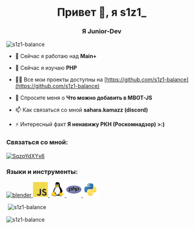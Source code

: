 <h1 align="center">Привет 👋, я s1z1_</h1>
<h3 align="center">Я Junior-Dev</h3>

<p align="left"> <img src="https://komarev.com/ghpvc/?username=s1z1-balance&label=Profile%20views&color=0e75b6&style=flat" alt="s1z1-balance" /> </p>

- 🔭 Сейчас я работаю над **Main+**

- 🌱 Сейчас я изучаю **PHP**

- 👨‍💻 Все мои проекты доступны на [https://github.com/s1z1-balance](https://github.com/s1z1-balance)

- 💬 Спросите меня о **Что можно добавить в MBOT-JS**

- 📫 Как связаться со мной **sahara.kamazz (discord)**

- ⚡ Интересный факт **Я ненавижу РКН (Роскомнадзор) >:)**

<h3 align="left">Связаться со мной:</h3>
<p align="left">
<a href="https://discord.gg/SqzpYdXYx6" target="blank"><img align="center" src="https://raw.githubusercontent.com/rahuldkjain/github-profile-readme-generator/master/src/images/icons/Social/discord.svg" alt="SqzpYdXYx6" height="30" width="40" /></a>
</p>

<h3 align="left">Языки и инструменты:</h3>
<p align="left"> <a href="https://www.blender.org/" target="_blank" rel="noreferrer"> <img src="https://download.blender.org/branding/community/blender_community_badge_white.svg" alt="blender" width="40" height="40"/> </a> <a href="https://developer.mozilla.org/en-US/docs/Web/JavaScript" target="_blank" rel="noreferrer"> <img src="https://raw.githubusercontent.com/devicons/devicon/master/icons/javascript/javascript-original.svg" alt="javascript" width="40" height="40"/> </a> <a href="https://www.linux.org/" target="_blank" rel="noreferrer"> <img src="https://raw.githubusercontent.com/devicons/devicon/master/icons/linux/linux-original.svg" alt="linux" width="40" height="40"/> </a> <a href="https://www.php.net" target="_blank" rel="noreferrer"> <img src="https://raw.githubusercontent.com/devicons/devicon/master/icons/php/php-original.svg" alt="php" width="40" height="40"/> </a> <a href="https://www.python.org" target="_blank" rel="noreferrer"> <img src="https://raw.githubusercontent.com/devicons/devicon/master/icons/python/python-original.svg" alt="python" width="40" height="40"/> </a> </p>

<p> <img align="center" src="https://github-readme-stats.vercel.app/api?username=s1z1-balance&show_icons=true&locale=en" alt="s1z1-balance" /></p>

<p><img align="center" src="https://github-readme-streak-stats.herokuapp.com/?user=s1z1-balance&" alt="s1z1-balance" /></p>

